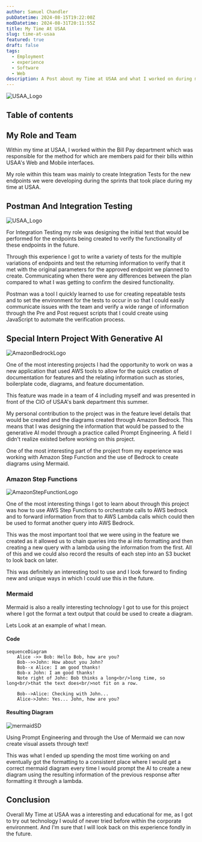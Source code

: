 ```yaml
---
author: Samuel Chandler
pubDatetime: 2024-08-15T19:22:00Z
modDatetime: 2024-08-31T20:11:55Z
title: My Time At USAA
slug: time-at-usaa
featured: true
draft: false
tags:
  - Employment
  - experience
  - Software
  - Web
description: A Post about my Time at USAA and what I worked on during my time there.
---
```


![USAA_Logo](assets/images/USAA-logo.png)

## Table of contents

## My Role and Team

Within my time at USAA, I worked within the Bill Pay department which was responsible for the method for which are members paid for their bills within USAA's Web and Mobile interfaces.

My role within this team was mainly to create Integration Tests for the new endpoints we were developing during the sprints that took place during my time at USAA.

## Postman And Integration Testing

![USAA_Logo](assets/images/Postman-Logo.png)

For Integration Testing my role was designing the initial test that would be performed for the endpoints being created to verify the functionality of these endpoints in the future.

Through this experience I got to write a variety of tests for the multiple variations of endpoints and test the returning information to verify that it met with the original parameters for the approved endpoint we planned to create. Communicating when there were any differences between the plan compared to what I was getting to confirm the desired functionality.

Postman was a tool I quickly learned to use for creating repeatable tests and to set the environment for the tests to occur in so that I could easily communicate issues with the team and verify a wide range of information through the Pre and Post request scripts that I could create using JavaScript to automate the verification process.

## Special Intern Project With Generative AI

![AmazonBedrockLogo](assets/images/AmazonBedrockLogo.webp)

One of the most interesting projects I had the opportunity to work on was a new application that used AWS tools to allow for the quick creation of documentation for features and the relating information such as stories, boilerplate code, diagrams, and feature documentation.

This feature was made in a team of 4 including myself and was presented in front of the CIO of USAA's bank department this summer.

My personal contribution to the project was in the feature level details that would be created and the diagrams created through Amazon Bedrock. This means that I was designing the information that would be passed to the generative AI model through a practice called Prompt Engineering. A field I didn't realize existed before working on this project.

One of the most interesting part of the project from my experience was working with Amazon Step Function and the use of Bedrock to create diagrams using Mermaid.

### Amazon Step Functions

![AmazonStepFunctionLogo](assets/images/StepFunctionLogo.jpg)

One of the most interesting things I got to learn about through this project was how to use AWS Step Functions to orchestrate calls to AWS bedrock and to forward information from that to AWS Lambda calls which could then be used to format another query into AWS Bedrock.

This was the most important tool that we were using in the feature we created as it allowed us to chain queries into the ai into formatting and then creating a new query with a lambda using the information from the first. All of this and we could also record the results of each step into an S3 bucket to look back on later.

This was definitely an interesting tool to use and I look forward to finding new and unique ways in which I could use this in the future.

### Mermaid

Mermaid is also a really interesting technology I got to use for this project where I got the format a text output that could be used to create a diagram.

Lets Look at an example of what I mean.

#### Code

```
sequenceDiagram
    Alice ->> Bob: Hello Bob, how are you?
    Bob-->>John: How about you John?
    Bob--x Alice: I am good thanks!
    Bob-x John: I am good thanks!
    Note right of John: Bob thinks a long<br/>long time, so long<br/>that the text does<br/>not fit on a row.

    Bob-->Alice: Checking with John...
    Alice->John: Yes... John, how are you?
```

#### Resulting Diagram

![mermaidSD](assets/images/MermaidResult.png)

Using Prompt Engineering and through the Use of Mermaid we can now create visual assets through text!

This was what I ended up spending the most time working on and eventually got the formatting to a consistent place where I would get a correct mermaid diagram every time I would prompt the AI to create a new diagram using the resulting information of the previous response after formatting it through a lambda.

## Conclusion

Overall My Time at USAA was a interesting and educational for me, as I got to try out technology I would of never tried before within the corporate environment. And I'm sure that I will look back on this experience fondly in the future.
